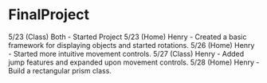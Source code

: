 # FinalProject

5/23 (Class) Both - Started Project
5/23 (Home) Henry - Created a basic framework for displaying objects and started rotations.
5/26 (Home) Henry - Started more intuitive movement controls.
5/27 (Class) Henry - Added jump features and expanded upon movement controls.
5/28 (Home) Henry - Build a rectangular prism class.
